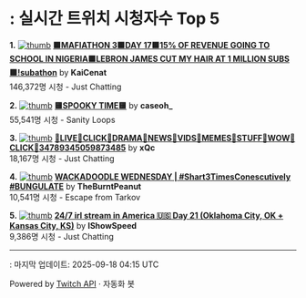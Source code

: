 # : 실시간 트위치 시청자수 Top 5

**1.** [![thumb](https://static-cdn.jtvnw.net/previews-ttv/live_user_kaicenat-320x180.jpg)](https://twitch.tv/KaiCenat)
**[🟪MAFIATHON 3🟪DAY 17🟪15% OF REVENUE GOING TO SCHOOL IN NIGERIA🟪LEBRON JAMES CUT MY HAIR AT 1 MILLION SUBS🟪!subathon](https://twitch.tv/KaiCenat)** by **KaiCenat**<br>146,372명 시청  - Just Chatting

**2.** [![thumb](https://static-cdn.jtvnw.net/previews-ttv/live_user_caseoh_-320x180.jpg)](https://twitch.tv/caseoh_)
**[🟨SPOOKY TIME🟨](https://twitch.tv/caseoh_)** by **caseoh_**<br>55,541명 시청  - Sanity Loops

**3.** [![thumb](https://static-cdn.jtvnw.net/previews-ttv/live_user_xqc-320x180.jpg)](https://twitch.tv/xQc)
**[🤠LIVE🤠CLICK🤠DRAMA🤠NEWS🤠VIDS🤠MEMES🤠STUFF🤠WOW🤠CLICK🤠34789345059873485](https://twitch.tv/xQc)** by **xQc**<br>18,167명 시청  - Just Chatting

**4.** [![thumb](https://static-cdn.jtvnw.net/previews-ttv/live_user_theburntpeanut-320x180.jpg)](https://twitch.tv/TheBurntPeanut)
**[WACKADOODLE WEDNESDAY | #Shart3TimesConescutively #BUNGULATE](https://twitch.tv/TheBurntPeanut)** by **TheBurntPeanut**<br>10,541명 시청  - Escape from Tarkov

**5.** [![thumb](https://static-cdn.jtvnw.net/previews-ttv/live_user_ishowspeed-320x180.jpg)](https://twitch.tv/IShowSpeed)
**[24/7 irl stream in America 🇺🇸 Day 21 (Oklahoma City, OK + Kansas City, KS)](https://twitch.tv/IShowSpeed)** by **IShowSpeed**<br>9,386명 시청  - Just Chatting


---
: 마지막 업데이트: 2025-09-18 04:15 UTC

Powered by [Twitch API](https://dev.twitch.tv/docs/api/reference) · 자동화 봇